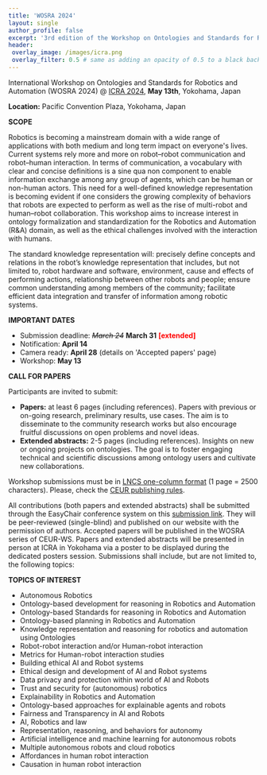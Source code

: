 ```yaml
---
title: 'WOSRA 2024'
layout: single
author_profile: false
excerpt: '3rd edition of the Workshop on Ontologies and Standards for Robotics and Automation'
header:
 overlay_image: /images/icra.png
 overlay_filter: 0.5 # same as adding an opacity of 0.5 to a black background
---
```


International Workshop on Ontologies and Standards for Robotics and Automation (WOSRA 2024) @ [ICRA 2024](https://2024.ieee-icra.org/index.html), **May 13th**, Yokohama, Japan


**Location:** Pacific Convention Plaza, Yokohama, Japan



**SCOPE**

Robotics is becoming a mainstream domain with a wide range of applications with both medium and long term impact on everyone's lives. Current systems rely more and more on robot–robot communication and robot–human interaction. In terms of communication, a vocabulary with clear and concise definitions is a sine qua non component to enable information exchange among any group of agents, which can be human or non-human actors. This need for a well-defined knowledge representation is becoming evident if one considers the growing complexity of behaviors that robots are expected to perform as well as the rise of multi-robot and human–robot collaboration. This workshop aims to increase interest in ontology formalization and standardization for the Robotics and Automation (R&A) domain, as well as the ethical challenges involved with the interaction with humans. 

The standard knowledge representation will: precisely define concepts and relations in the robot’s knowledge representation that includes, but not limited to, robot hardware and software, environment, cause and effects of performing actions, relationship between other robots and people; ensure common understanding among members of the community; facilitate efficient data integration and transfer of information among robotic systems.




**IMPORTANT DATES**

- Submission deadline: *~~March 24~~* **March 31** <span style="color:red;"> **[extended]** </span>
- Notification: **April 14**
- Camera ready: **April 28** (details on 'Accepted papers' page)
- Workshop: **May 13**


**CALL FOR PAPERS**

Participants are invited to submit:
- **Papers:** at least 6 pages (including references). Papers with previous or on-going research, preliminary results, use cases. The aim is to disseminate to the community research works but also encourage fruitful discussions on open problems and novel ideas.
- **Extended abstracts:** 2-5 pages (including references). Insights on new or ongoing projects on ontologies. The goal is to foster engaging technical and scientific discussions among ontology users and cultivate new collaborations. 

Workshop submissions must be in [LNCS one-column format](https://www.springer.com/gp/computer-science/lncs/conference-proceedings-guidelines) (1 page = 2500 characters). Please, check the [CEUR publishing rules](https://ceur-ws.org/HOWTOSUBMIT.html#PUBLISH-RULES). 

All contributions (both papers and extended abstracts) shall be submitted through the EasyChair conference system on this [submission link](https://easychair.org/cfp/WOSRA2024). They will be peer-reviewed (single-blind) and published on our website with the permission of authors. Accepted papers will be published in the WOSRA series of CEUR-WS. Papers and extended abstracts will be presented in person at ICRA in Yokohama via a poster to be displayed during the dedicated posters session. Submissions shall include, but are not limited to, the following topics:


**TOPICS OF INTEREST**
- Autonomous Robotics
- Ontology-based development for reasoning in Robotics and Automation
- Ontology-based Standards for reasoning in Robotics and Automation
- Ontology-based planning in Robotics and Automation
- Knowledge representation and reasoning for robotics and automation using Ontologies
- Robot-robot interaction and/or Human-robot interaction
- Metrics for Human-robot interaction studies
- Building ethical AI and Robot systems
- Ethical design and development of AI and Robot systems
- Data privacy and protection within world of AI and Robots
- Trust and security for (autonomous) robotics
- Explainability in Robotics and Automation
- Ontology-based approaches for explainable agents and robots
- Fairness and Transparency in AI and Robots
- AI, Robotics and law
- Representation, reasoning, and behaviors for autonomy
- Artificial intelligence and machine learning for autonomous robots
- Multiple autonomous robots and cloud robotics
- Affordances in human robot interaction
- Causation in human robot interaction



	

<!--
**WORKSHOP CO-CHAIRS (alphabetical order)**

- Daniel Beßler, Institute for Artificial Intelligence, University of Bremen, Germany
- Julita Bermejo-Alonso, Autonomous Systems Laboratory, Universidad Politécnica de Madrid, Spain
- Paulo J.S. Gonçalves, IDMEC - Center of Intelligent Systems, University of Lisbon/ Instituto Politécnico de Castelo Branco, Portugal
- Howard Li, University of New Brunswick, New Brunswick, Canada
- Alberto Olivares-Alarcos, Institut de Robòtica i Informàtica Industrial, CSIC-UPC, Spain
-->


